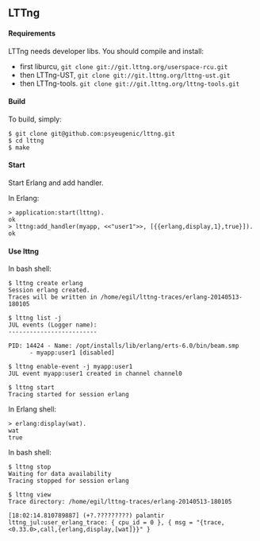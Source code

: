 LTTng
-----

#### Requirements ####

LTTng needs developer libs. You should compile and install:

* first liburcu, `git clone git://git.lttng.org/userspace-rcu.git`
* then LTTng-UST, `git clone git://git.lttng.org/lttng-ust.git`
* then LTTng-tools. `git clone git://git.lttng.org/lttng-tools.git`


#### Build ####

To build, simply:

    $ git clone git@github.com:psyeugenic/lttng.git
    $ cd lttng
    $ make

#### Start ####

Start Erlang and add handler.

In Erlang:

    > application:start(lttng).
    ok
    > lttng:add_handler(myapp, <<"user1">>, [{{erlang,display,1},true}]).
    ok


#### Use lttng ####

In bash shell:

    $ lttng create erlang
    Session erlang created.
    Traces will be written in /home/egil/lttng-traces/erlang-20140513-180105

    $ lttng list -j
    JUL events (Logger name):
    -------------------------

    PID: 14424 - Name: /opt/installs/lib/erlang/erts-6.0/bin/beam.smp
          - myapp:user1 [disabled]

    $ lttng enable-event -j myapp:user1
    JUL event myapp:user1 created in channel channel0

    $ lttng start
    Tracing started for session erlang

In Erlang shell:

    > erlang:display(wat).
    wat
    true

In bash shell:
    
    $ lttng stop
    Waiting for data availability
    Tracing stopped for session erlang

    $ lttng view
    Trace directory: /home/egil/lttng-traces/erlang-20140513-180105

    [18:02:14.810789887] (+?.?????????) palantir lttng_jul:user_erlang_trace: { cpu_id = 0 }, { msg = "{trace,<0.33.0>,call,{erlang,display,[wat]}}" }
